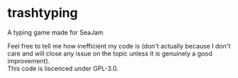 # trashtyping
A typing game made for SeaJam

Feel free to tell me how inefficient my code is (don't actually because I don't care and will close any issue on the topic unless it is genuinely a good improvement).  
This code is liscenced under GPL-3.0.  
